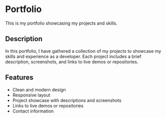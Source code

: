 # Portfolio

This is my portfolio showcasing my projects and skills.

## Description

In this portfolio, I have gathered a collection of my projects to showcase my skills and experience as a developer. Each project includes a brief description, screenshots, and links to live demos or repositories.

## Features

- Clean and modern design
- Responsive layout
- Project showcase with descriptions and screenshots
- Links to live demos or repositories
- Contact information
